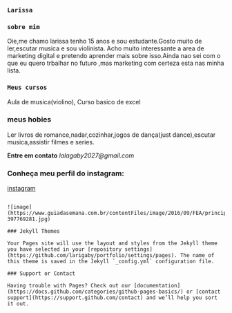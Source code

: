 ### `Larissa`

### `sobre mim`

Oie,me chamo larissa tenho 15 anos e sou estudante.Gosto muito de ler,escutar musica e sou violinista.
Acho muito interessante a area de marketing digital e pretendo aprender mais sobre isso.Ainda nao sei com o que eu quero trbalhar no futuro ,mas marketing com certeza esta nas minha lista.

### `Meus cursos`

Aula de musica(violino),
Curso basico de excel


### meus hobies
Ler livros de romance,nadar,cozinhar,jogos de dança(just dance),escutar musica,assistir filmes e series.

**Entre em contato**
_lalagaby2027@gmail.com_

### Conheça meu perfil do instagram:

[instagram](https://www.instagram.com/larissagabriela2027)
```

![image](https://www.guiadasemana.com.br/contentFiles/image/2016/09/FEA/principal/52593_w840h0_1475081911shutterstock-397769281.jpg)

### Jekyll Themes

Your Pages site will use the layout and styles from the Jekyll theme you have selected in your [repository settings](https://github.com/larigaby/portfolio/settings/pages). The name of this theme is saved in the Jekyll `_config.yml` configuration file.

### Support or Contact

Having trouble with Pages? Check out our [documentation](https://docs.github.com/categories/github-pages-basics/) or [contact support](https://support.github.com/contact) and we’ll help you sort it out.
